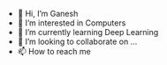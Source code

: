- 👋 Hi, I’m Ganesh
- 👀 I’m interested in Computers
- 🌱 I’m currently learning Deep Learning
- 💞️ I’m looking to collaborate on ...
- 📫 How to reach me 

<!---
ImSlayer/ImSlayer is a ✨ special ✨ repository because its `README.md` (this file) appears on your GitHub profile.
You can click the Preview link to take a look at your changes.
--->

